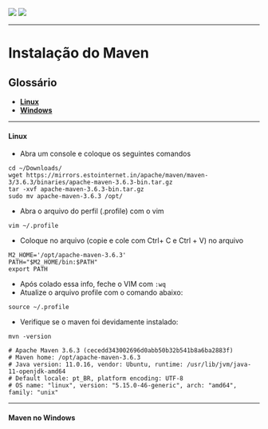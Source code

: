 [![](https://img.shields.io/badge/P%C3%A1gina%20Inicial-323330?style=for-the-badge)](home)
[![](https://img.shields.io/badge/Instala%C3%A7%C3%A3o-323330?style=for-the-badge)](Instalação)

---

# Instalação do Maven

## Glossário

* [**Linux**](backend/maven_instalacao#linux)
* [**Windows**](backend/maven_instalacao#windows)

---

<a name="linux"></a>
#### Linux

* Abra um console e coloque os seguintes comandos

```shell
cd ~/Downloads/
wget https://mirrors.estointernet.in/apache/maven/maven-3/3.6.3/binaries/apache-maven-3.6.3-bin.tar.gz
tar -xvf apache-maven-3.6.3-bin.tar.gz
sudo mv apache-maven-3.6.3 /opt/
```

* Abra o arquivo do perfil (.profile) com o vim

```shell
vim ~/.profile
```

* Coloque no arquivo (copie e cole com Ctrl+ C e Ctrl + V) no arquivo

```shell
M2_HOME='/opt/apache-maven-3.6.3'
PATH="$M2_HOME/bin:$PATH"
export PATH
```

* Após colado essa info, feche o VIM com `:wq`
* Atualize o arquivo profile com o comando abaixo:

```shell
source ~/.profile
```

* Verifique se o maven foi devidamente instalado:

```shell
mvn -version

# Apache Maven 3.6.3 (cecedd343002696d0abb50b32b541b8a6ba2883f)
# Maven home: /opt/apache-maven-3.6.3
# Java version: 11.0.16, vendor: Ubuntu, runtime: /usr/lib/jvm/java-11-openjdk-amd64
# Default locale: pt_BR, platform encoding: UTF-8
# OS name: "linux", version: "5.15.0-46-generic", arch: "amd64", family: "unix"
```

---

<a name="windows"></a>
#### Maven no Windows